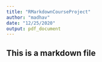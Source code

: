 ```yaml
---
title: "RMarkdownCourseProject"
author: "madhav"
date: "12/25/2020"
output: pdf_document
---
```


## This is a markdown file
